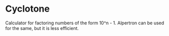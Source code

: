 # Cyclotone
Calculator for factoring numbers of the form 10^n - 1.
Alpertron can be used for the same, but it is less efficient.
